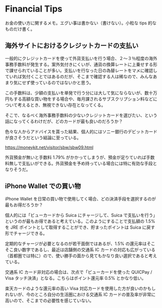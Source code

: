 # Financial Tips

お金の使い方に関するメモ。エグい事は書かない（書けない）。小粒な tips 的なものだけ書く。

## 海外サイトにおけるクレジットカードの支払い

一般的にクレジットカードを使って外貨支払いを行う場合、２〜３％程度の海外事務手数料が発生する。案外気付きにくいが、通貨の換算レートに上乗せする形で課せられていることが多い。支払いを行なった日の為替レートをマメに確認していれば気付くことではあるのだが、そこまで確認する人は稀なので、みんなあまり気にせず使っているのではないかと思う。

この手数料は、少額の支払いを単発で行う分には大して気にならないが、数十万円もする高額な買い物をする場合や、毎月課されるサブスクリプション料などについて考えるとき、無視できない存在となってくる。

そこで、なるべく海外事務手数料の少ないクレジットカードを選びたい、という話になってくるわけだが、どのカードが最も良いのだろうか？

色々な人からアドバイスを貰った結果、個人的にはソニー銀行のデビットカードが良さそうだという結論に至っている。

https://moneykit.net/visitor/sbw/sbw09.html

外貨預金が無いと手数料 1.79% がかかってしまうが、預金が足りていれば手数料無しで支払いができる。外貨預金を予め持っている場合には特に有効な手段となりそうだ。

## iPhone Wallet での買い物

iPhone Wallet を日常の買い物で使用してく場合、どの決済手段を選択するのが最もお得だろうか？

個人的には「ビューカードから Suica にチャージして、Suica で支払いを行う」というのが最もお得であると考えている。このようにすることで支払額の 1.5% を JRE ポイントとして取得することができ、貯まったポイントは Suica に戻す形でチャージできる。

定期的なチャージが必要となるのが若干面倒ではあるが、1.5% の還元率はそこそこ良い数字であるし、最近は店舗側の交通系 IC カードの対応も広がっている（首都圏では特に）ので、使い勝手の面から見てもかなり良い選択であると考えている。

交通系 IC カード非対応の場合は、次点で「ビューカードを使った QUICPay / Visa タッチ決済」となる。こちらはポイント還元率 0.5% とかなり低い。

楽天カードのような還元率の高い Visa 対応カードを使用した方が良いのかもしれないが、今のところ自分の生活圏における交通系 IC カードの普及率が非常に高いので、そこまでの必要性を感じていない。
